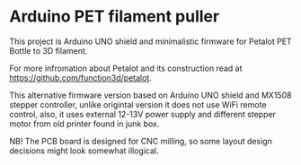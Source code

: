 # Arduino PET filament puller
This project is Arduino UNO shield and minimalistic firmware for Petalot PET Bottle to 3D filament.

For more infromation about Petalot and its construction read at https://github.com/function3d/petalot.

This alternative firmware version based on Arduino UNO shield and MX1508 stepper controller, unlike origintal version it does not use WiFi remote control, also, it uses external 12-13V power supply and different stepper motor from old printer found in junk box.

NB! The PCB board is designed for CNC milling, so some layout design decisions might look somewhat illogical.
